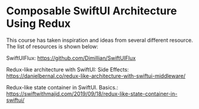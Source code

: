 # Composable SwiftUI Architecture Using Redux

This course has taken inspiration and ideas from several different resource. The list of resources is shown below:

SwiftUIFlux: https://github.com/Dimillian/SwiftUIFlux

Redux-like architecture with SwiftUI: Side Effects: https://danielbernal.co/redux-like-architecture-with-swiftui-middleware/

Redux-like state container in SwiftUI. Basics.: https://swiftwithmajid.com/2019/09/18/redux-like-state-container-in-swiftui/
